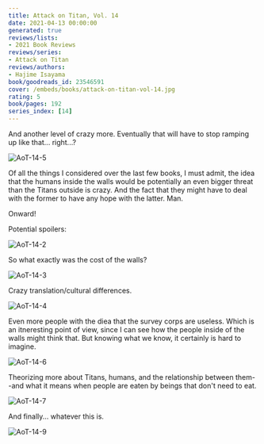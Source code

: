 ```yaml
---
title: Attack on Titan, Vol. 14
date: 2021-04-13 00:00:00
generated: true
reviews/lists:
- 2021 Book Reviews
reviews/series:
- Attack on Titan
reviews/authors:
- Hajime Isayama
book/goodreads_id: 23546591
cover: /embeds/books/attack-on-titan-vol-14.jpg
rating: 5
book/pages: 192
series_index: [14]
---
```

And another level of crazy more. Eventually that will have to stop ramping up like that... right...?  

![AoT-14-5](/embeds/books/attachments/aot-14-5.png)  

<!--more-->

Of all the things I considered over the last few books, I must admit, the idea that the humans inside the walls would be potentially an even bigger threat than the Titans outside is crazy. And the fact that they might have to deal with the former to have any hope with the latter. Man.  

Onward!  

Potential spoilers:  

![AoT-14-2](/embeds/books/attachments/aot-14-2.png)  

So what exactly was the cost of the walls?  

![AoT-14-3](/embeds/books/attachments/aot-14-3.png)  

Crazy translation/cultural differences.  

![AoT-14-4](/embeds/books/attachments/aot-14-4.png)  

Even more people with the diea that the survey corps are useless. Which is an itneresting point of view, since I can see how the people inside of the walls might think that. But knowing what we know, it certainly is hard to imagine.  

![AoT-14-6](/embeds/books/attachments/aot-14-6.png)  

Theorizing more about Titans, humans, and the relationship between them--and what it means when people are eaten by beings that don't need to eat.  

![AoT-14-7](/embeds/books/attachments/aot-14-7.png)  

And finally... whatever this is.  

![AoT-14-9](/embeds/books/attachments/aot-14-9.png)